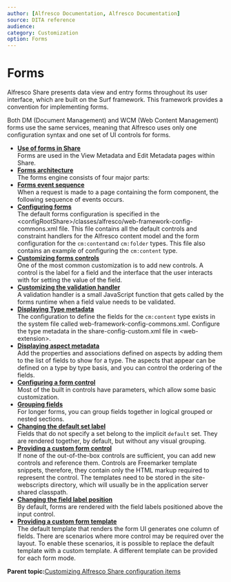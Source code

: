 ```yaml
---
author: [Alfresco Documentation, Alfresco Documentation]
source: DITA reference
audience: 
category: Customization
option: Forms
---
```


# Forms

Alfresco Share presents data view and entry forms throughout its user interface, which are built on the Surf framework. This framework provides a convention for implementing forms.

Both DM \(Document Management\) and WCM \(Web Content Management\) forms use the same services, meaning that Alfresco uses only one configuration syntax and one set of UI controls for forms.

-   **[Use of forms in Share](../concepts/forms-use.md)**  
Forms are used in the View Metadata and Edit Metadata pages within Share.
-   **[Forms architecture](../concepts/forms-mechanism.md)**  
The forms engine consists of four major parts:
-   **[Forms event sequence](../concepts/forms-evensequ.md)**  
When a request is made to a page containing the form component, the following sequence of events occurs.
-   **[Configuring forms](../tasks/forms-config.md)**  
The default forms configuration is specified in the <configRootShare\>/classes/alfresco/web-framework-config-commons.xml file. This file contains all the default controls and constraint handlers for the Alfresco content model and the form configuration for the `cm:content`and `cm:folder` types. This file also contains an example of configuring the `cm:content` type.
-   **[Customizing forms controls](../tasks/forms-controls-custom.md)**  
One of the most common customization is to add new controls. A control is the label for a field and the interface that the user interacts with for setting the value of the field.
-   **[Customizing the validation handler](../tasks/forms-valhandler.md)**  
A validation handler is a small JavaScript function that gets called by the forms runtime when a field value needs to be validated.
-   **[Displaying Type metadata](../tasks/forms-type-display.md)**  
The configuration to define the fields for the `cm:content` type exists in the system file called web-framework-config-commons.xml. Configure the type metadata in the share-config-custom.xml file in <web-extension\>.
-   **[Displaying aspect metadata](../tasks/forms-aspect-display.md)**  
Add the properties and associations defined on aspects by adding them to the list of fields to show for a type. The aspects that appear can be defined on a type by type basis, and you can control the ordering of the fields.
-   **[Configuring a form control](../tasks/forms-formcontrol-config.md)**  
Most of the built in controls have parameters, which allow some basic customization.
-   **[Grouping fields](../tasks/forms-grouping-fields.md)**  
For longer forms, you can group fields together in logical grouped or nested sections.
-   **[Changing the default set label](../tasks/forms-setlabel-change.md)**  
Fields that do not specify a set belong to the implicit `default` set. They are rendered together, by default, but without any visual grouping.
-   **[Providing a custom form control](../tasks/forms-custom-formcontrol.md)**  
If none of the out-of-the-box controls are sufficient, you can add new controls and reference them. Controls are Freemarker template snippets, therefore, they contain only the HTML markup required to represent the control. The templates need to be stored in the site-webscripts directory, which will usually be in the application server shared classpath.
-   **[Changing the field label position](../tasks/forms-fieldlable-change.md)**  
By default, forms are rendered with the field labels positioned above the input control.
-   **[Providing a custom form template](../tasks/forms-custom-formtemplate.md)**  
The default template that renders the form UI generates one column of fields. There are scenarios where more control may be required over the layout. To enable these scenarios, it is possible to replace the default template with a custom template. A different template can be provided for each form mode.

**Parent topic:**[Customizing Alfresco Share configuration items](../tasks/share-customize.md)

